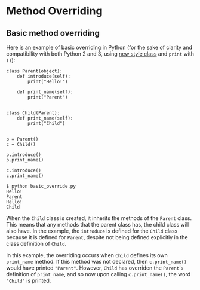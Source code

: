 # Method Overriding



## Basic method overriding


Here is an example of basic overriding in Python (for the sake of clarity and compatibility with both Python 2 and 3, using [new style class](https://stackoverflow.com/documentation/python/419/classes/1402/new-style-vs-old-style-classes#t=20160723190241882605) and `print` with `()`):

```
class Parent(object):
    def introduce(self):
        print("Hello!")

    def print_name(self):
        print("Parent")
    
    
class Child(Parent):
    def print_name(self):
        print("Child")
    
    
p = Parent()
c = Child()

p.introduce()
p.print_name()

c.introduce()
c.print_name()

$ python basic_override.py 
Hello!
Parent
Hello!
Child

```

When the `Child` class is created, it inherits the methods of the `Parent` class. This means that any methods that the parent class has, the child class will also have. In the example, the `introduce` is defined for the `Child` class because it is defined for `Parent`, despite not being defined explicitly in the class definition of `Child`.

In this example, the overriding occurs when `Child` defines its own `print_name` method. If this method was not declared, then `c.print_name()` would have printed `"Parent"`. However, `Child` has overriden the `Parent`'s definition of `print_name`, and so now upon calling `c.print_name()`, the word `"Child"` is printed.

